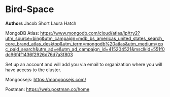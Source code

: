 # Bird-Space

__Authors__
Jacob Short
Laura Hatch

MongoDB Atlas:
https://www.mongodb.com/cloud/atlas/lp/try2?utm_source=bing&utm_campaign=mdb_bs_americas_united_states_search_core_brand_atlas_desktop&utm_term=mongodb%20atlas&utm_medium=cpc_paid_search&utm_ad=e&utm_ad_campaign_id=415204521&msclkid=551f0dc96f4f1436f2926d76d7a3f803

Set up an account and will add you via email to organization where you will have access to the cluster.

Mongoosejs:
https://mongoosejs.com/

Postman:
https://web.postman.co/home
